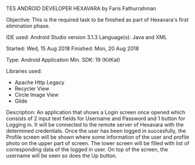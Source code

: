 TES ANDROID DEVELOPER HEXAVARA
by Faris Fathurrahman

Objective: This is the required task to be finished as part of Hexavara's first elimination phase.

IDE used: Android Studio version 3.1.3
Language(s): Java and XML

Started: Wed, 15 Aug 2018
Finished: Mon, 20 Aug 2018

Type: Android Application
Min. SDK: 19 (KitKat)

Libraries used:
- Apache Http Legacy
- Recycler View
- Circle Image View
- Glide

Description:
An application that shows a Login screen once opened which consists of 2 input text fields for Username and Password and 1 button for Logging in. It will be connected to the remote server of Hexavara with the determined credentials. Once the user has been logged in succesfully, the Profile screen will be shown where some information of the user and profile photo on the upper part of screen. The lower screen will be filled with list of corresponding data of the logged in user. On top of the screen, the username will be seen so does the Up button.
